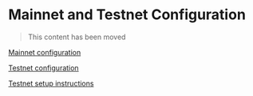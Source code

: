 # Mainnet and Testnet Configuration

> This content has been moved
 
[Mainnet configuration](./networks/mainnet.md)

[Testnet configuration](./networks/testnet.md)

[Testnet setup instructions](./testnet-setup.md)